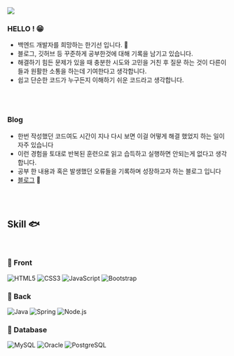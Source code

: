 <!-- 헤더 -->

<img src="https://capsule-render.vercel.app/api?type=waving&color=auto&height=180&section=header&text=gi.dor&fontSize=40" />

<!--소개-->
### HELLO ! 😁

- 백엔드 개발자를 희망하는 한기선 입니다.  :hatching_chick:
- 블로그, 깃허브 등 꾸준하게 공부한것에 대해 기록을 남기고 있습니다.
- 해결하기 힘든 문제가 있을 때 충분한 시도와 고민을 거친 후 질문 하는 것이 다른이들과 원활한 소통을 하는데 기여한다고 생각합니다.
- 쉽고 단순한 코드가 누구든지 이해하기 쉬운 코드라고 생각합니다.

<br><br>

 ### Blog
 
 - 한번 작성했던 코드여도 시간이 지나 다시 보면  이걸 어떻게 해결 했었지 하는 일이 자주 있습니다
 - 이런 경험을 토대로 반복된 훈련으로 읽고 습득하고 실행하면 안되는게 없다고 생각합니다.
 - 공부 한 내용과 혹은 발생했던 오류들을 기록하며 성장하고자 하는  블로그 입니다
 - <a href = 'https://gi-dor.tistory.com/' target = '_blank'> 블로그</a> 🐥
  

<br/><br/>

 
 <!--기술스택-->
  ## Skill :fish:
<br>

### :whale: Front  
![HTML5](https://img.shields.io/badge/HTML5-E34F26?style=for-the-badge&logo=html5&logoColor=white)
![CSS3](https://img.shields.io/badge/CSS3-1572B6?style=for-the-badge&logo=css3&logoColor=white)
![JavaScript](https://img.shields.io/badge/JavaScript-F7DF1E?style=for-the-badge&logo=JavaScript&logoColor=white)
![Bootstrap](https://img.shields.io/badge/Bootstrap-563D7C?style=for-the-badge&logo=bootstrap&logoColor=white)


### :whale2: Back 
![Java](https://img.shields.io/badge/Java-ED8B00?style=for-the-badge&logo=openjdk&logoColor=white)
![Spring](https://img.shields.io/badge/Spring-6DB33F?style=for-the-badge&logo=spring&logoColor=white)
![Node.js](https://img.shields.io/badge/Node.js-43853D?style=for-the-badge&logo=node.js&logoColor=white)

### :dolphin: Database
![MySQL](https://img.shields.io/badge/MySQL-00000F?style=for-the-badge&logo=mysql&logoColor=white)
![Oracle](https://img.shields.io/badge/Oracle-F80000?style=for-the-badge&logo=Oracle&logoColor=white)
![PostgreSQL](https://img.shields.io/badge/PostgreSQL-316192?style=for-the-badge&logo=postgresql&logoColor=white)





<!--
**gi-dor/gi-dor** is a ✨ _special_ ✨ repository because its `README.md` (this file) appears on your GitHub profile.

Here are some ideas to get you started:

- 🔭 I’m currently working on ...
- 🌱 I’m currently learning ...
- 👯 I’m looking to collaborate on ...
- 🤔 I’m looking for help with ...
- 💬 Ask me about ...
- 📫 How to reach me: ...
- 😄 Pronouns: ...
- ⚡ Fun fact: ...
-->
